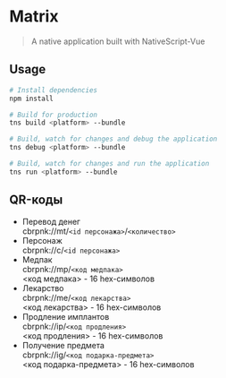 # Matrix

> A native application built with NativeScript-Vue

## Usage

``` bash
# Install dependencies
npm install

# Build for production
tns build <platform> --bundle

# Build, watch for changes and debug the application
tns debug <platform> --bundle

# Build, watch for changes and run the application
tns run <platform> --bundle
```

## QR-коды
* Перевод денег  
cbrpnk://mt/`<id персонажа>`/`<количество>`
* Персонаж  
cbrpnk://c/`<id персонажа>`
* Медпак  
cbrpnk://mp/`<код медпака>`  
<код медпака> - 16 hex-символов
* Лекарство  
cbrpnk://me/`<код лекарства>`  
<код лекарства> - 16 hex-символов
* Продление имплантов  
cbrpnk://ip/`<код продления>`  
<код продления> - 16 hex-символов
* Получение предмета  
cbrpnk://ig/`<код подарка-предмета>`  
<код подарка-предмета> - 16 hex-символов
